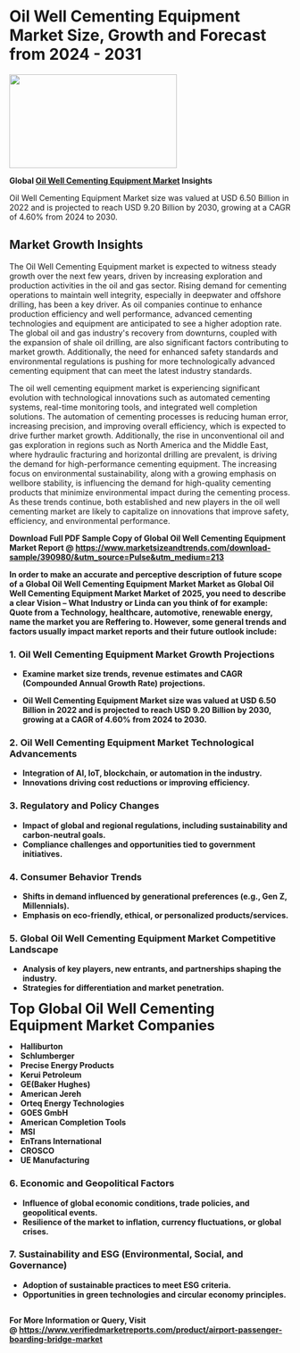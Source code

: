 <H1>Oil Well Cementing Equipment Market Size, Growth and Forecast from 2024 - 2031</H1><img class="aligncenter size-medium wp-image-584254" src="https://thirdeyenews.in/wp-content/uploads/2024/09/Global-Market-Research-300x168.jpeg" alt="" width="300" height="168" /><p><strong>Global&nbsp;<a href="https://www.marketsizeandtrends.com/download-sample/390980/&amp;utm_source=Pulse&amp;utm_medium=213">Oil Well Cementing Equipment Market</a> Insights</strong></p><p>Oil Well Cementing Equipment Market size was valued at USD 6.50 Billion in 2022 and is projected to reach USD 9.20 Billion by 2030, growing at a CAGR of 4.60% from 2024 to 2030.</p><p><h2>Market Growth Insights</h2> <p>The Oil Well Cementing Equipment market is expected to witness steady growth over the next few years, driven by increasing exploration and production activities in the oil and gas sector. Rising demand for cementing operations to maintain well integrity, especially in deepwater and offshore drilling, has been a key driver. As oil companies continue to enhance production efficiency and well performance, advanced cementing technologies and equipment are anticipated to see a higher adoption rate. The global oil and gas industry's recovery from downturns, coupled with the expansion of shale oil drilling, are also significant factors contributing to market growth. Additionally, the need for enhanced safety standards and environmental regulations is pushing for more technologically advanced cementing equipment that can meet the latest industry standards.</p> <p><strong></strong></p> <p>The oil well cementing equipment market is experiencing significant evolution with technological innovations such as automated cementing systems, real-time monitoring tools, and integrated well completion solutions. The automation of cementing processes is reducing human error, increasing precision, and improving overall efficiency, which is expected to drive further market growth. Additionally, the rise in unconventional oil and gas exploration in regions such as North America and the Middle East, where hydraulic fracturing and horizontal drilling are prevalent, is driving the demand for high-performance cementing equipment. The increasing focus on environmental sustainability, along with a growing emphasis on wellbore stability, is influencing the demand for high-quality cementing products that minimize environmental impact during the cementing process. As these trends continue, both established and new players in the oil well cementing market are likely to capitalize on innovations that improve safety, efficiency, and environmental performance.</p> <p><strong></p><p><span class=""><strong>Download Full PDF Sample Copy of Global Oil Well Cementing Equipment Market Report</strong> @ <a href="https://www.marketsizeandtrends.com/download-sample/390980/&amp;utm_source=Pulse&amp;utm_medium=213" target="_blank">https://www.marketsizeandtrends.com/download-sample/390980/&amp;utm_source=Pulse&amp;utm_medium=213</a></span></p><p>In order to make an accurate and perceptive description of future scope of a Global&nbsp;Oil Well Cementing Equipment Market Market as Global&nbsp;Oil Well Cementing Equipment Market Market of 2025, you need to describe a clear Vision &ndash; What Industry or Linda can you think of for example: Quote from a Technology, healthcare, automotive, renewable energy, name the market you are Reffering to. However, some general trends and factors usually impact market reports and their future outlook include:</p><h3>1.&nbsp;<strong>Oil Well Cementing Equipment Market Growth Projections</strong></h3><ul><li>Examine market size trends, revenue estimates and CAGR (Compounded Annual Growth Rate) projections.</li><li><p>Oil Well Cementing Equipment Market size was valued at USD 6.50 Billion in 2022 and is projected to reach USD 9.20 Billion by 2030, growing at a CAGR of 4.60% from 2024 to 2030.</p></li></ul><h3>2.&nbsp;<strong>Oil Well Cementing Equipment Market Technological Advancements</strong></h3><ul><li>Integration of AI, IoT, blockchain, or automation in the industry.</li><li>Innovations driving cost reductions or improving efficiency.</li></ul><h3>3.&nbsp;<strong>Regulatory and Policy Changes</strong></h3><ul><li>Impact of global and regional regulations, including sustainability and carbon-neutral goals.</li><li>Compliance challenges and opportunities tied to government initiatives.</li></ul><h3>4.&nbsp;<strong>Consumer Behavior Trends</strong></h3><ul><li>Shifts in demand influenced by generational preferences (e.g., Gen Z, Millennials).</li><li>Emphasis on eco-friendly, ethical, or personalized products/services.</li></ul><h3>5.&nbsp;<strong>Global Oil Well Cementing Equipment Market Competitive Landscape</strong></h3><ul><li>Analysis of key players, new entrants, and partnerships shaping the industry.</li><li>Strategies for differentiation and market penetration.</li></ul><p data-pm-slice="1 1 []"><span style="color: inherit; font-family: inherit; font-size: 25px;">Top Global Oil Well Cementing Equipment Market Companies</span></p><div class="" data-test-id=""><p><li>Halliburton</li><li> Schlumberger</li><li> Precise Energy Products</li><li> Kerui Petroleum</li><li> GE(Baker Hughes)</li><li> American Jereh</li><li> Orteq Energy Technologies</li><li> GOES GmbH</li><li> American Completion Tools</li><li> MSI</li><li> EnTrans International</li><li> CROSCO</li><li> UE Manufacturing</li></p></div><h3>6.&nbsp;<strong>Economic and Geopolitical Factors</strong></h3><ul><li>Influence of global economic conditions, trade policies, and geopolitical events.</li><li>Resilience of the market to inflation, currency fluctuations, or global crises.</li></ul><h3>7.&nbsp;<strong>Sustainability and ESG (Environmental, Social, and Governance)</strong></h3><ul><li>Adoption of sustainable practices to meet ESG criteria.</li><li>Opportunities in green technologies and circular economy principles.</li></ul><h2><strong style="font-size: 14px;">For More Information or Query, Visit @&nbsp;</strong><a style="background-color: #ffffff; font-size: 14px;" href="https://www.marketsizeandtrends.com/report/oil-well-cementing-equipment-market/" target="_blank">https://www.verifiedmarketreports.com/product/airport-passenger-boarding-bridge-market</a></h2>
